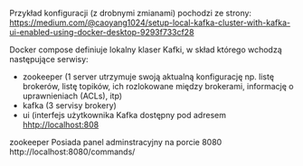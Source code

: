 Przykład konfiguracji (z drobnymi zmianami) pochodzi ze strony:
https://medium.com/@caoyang1024/setup-local-kafka-cluster-with-kafka-ui-enabled-using-docker-desktop-9293f733cf28

Docker compose definiuje lokalny klaser Kafki, w skład którego wchodzą następujące serwisy:
- zookeeper (1 server utrzymuje swoją aktualną konfigurację np. listę brokerów, listę topików, ich rozlokowane między brokerami, informację o uprawnieniach (ACLs), itp)
- kafka (3 servisy brokery)
- ui (interfejs użytkownika Kafka dostępny pod adresem [hhtp://localhost:808](hhtp://localhost:8081)

zookeeper
Posiada panel adminstracyjny na porcie 8080 http://localhost:8080/commands/